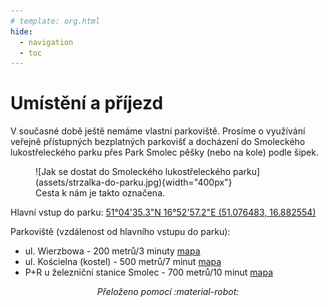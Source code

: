 ```yaml
---
# template: org.html
hide:
  - navigation
  - toc
---
```


# Umístění a příjezd

V současné době ještě nemáme vlastní parkoviště. Prosíme o využívání veřejně přístupných
bezplatných parkovišť a docházení do Smoleckého lukostřeleckého parku přes Park Smolec pěšky
(nebo na kole) podle šipek.

<figure markdown="span">
  ![Jak se dostat do Smoleckého lukostřeleckého parku](assets/strzalka-do-parku.jpg){width="400px"}
  <figcaption>Cesta k nám je takto označena.
    </figcaption>
</figure>


Hlavní vstup do parku: <a href='https://maps.app.goo.gl/wwSaAzDFzV9dbLfX7'>51°04'35.3"N 16°52'57.2"E (51.076483, 16.882554)</a>

Parkoviště (vzdálenost od hlavního vstupu do parku):

- ul. Wierzbowa - 200 metrů/3 minuty [mapa](https://maps.app.goo.gl/JDBaXuuxYoitEi2U7)
- ul. Kościelna (kostel) - 500 metrů/7 minut [mapa](https://maps.app.goo.gl/CpBQXUWpqHvMsCcb7)
- P+R u železniční stanice Smolec - 700 metrů/10 minut [mapa](https://maps.app.goo.gl/sPFy1LZ8RKDg1nyy7)


<center>

*Přeloženo pomocí :material-robot:*
